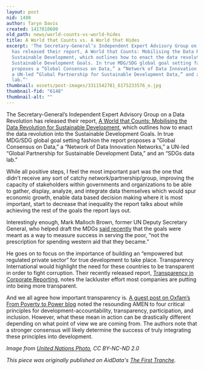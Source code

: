```yaml
---
layout: post
nid: 1488
author: Taryn Davis
created: 1417010600
old_path: news/world-counts-vs-world-hides
title: A World that Counts vs. A World that Hides
excerpt: 'The Secretary-General’s Independent Expert Advisory Group on a Data Revolution
  has released their report, A World that Counts: Mobilising the Data Revolution for
  Sustainable Development, which outlines how to enact the data revolution into the
  Sustainable Development Goals. In true MDG/SDG global goal setting fashion the report
  proposes a “Global Consensus on Data,” a “Network of Data Innovation Networks,”
  a UN-led “Global Partnership for Sustainable Development Data,” and an “SDGs data
  lab.”'
thumbnail: assets/post-images/3311542781_6175233576_o.jpg
thumbnail-fid: "6148"
thumbnail-alt: ""
---
```


The Secretary-General’s Independent Expert Advisory Group on a Data Revolution has released their report, [A World that Counts: Mobilising the Data Revolution for Sustainable Development](http://www.undatarevolution.org/report/), which outlines how to enact the data revolution into the Sustainable Development Goals. In true MDG/SDG global goal setting fashion the report proposes a “Global Consensus on Data,” a “Network of Data Innovation Networks,” a UN-led “Global Partnership for Sustainable Development Data,” and an “SDGs data lab.”

While all positive steps, I feel the most important part was the one that didn’t receive any sort of catchy network/partnership/group, improving the capacity of stakeholders within governments and organizations to be able to gather, display, analyze, and integrate data themselves which would spur economic growth, enable data based decision making where it is most important, start to decrease that inequality the report talks about while achieving the rest of the goals the report lays out.

Interestingly enough, Mark Malloch Brown, former UN Deputy Secretary General, who helped draft the MDGs [said recently](http://blogs.ft.com/beyond-brics/2014/11/06/guest-post-the-un-needs-to-overhaul-its-development-vision/) that the goals were meant as a way to measure success in serving the poor, “not the prescription for spending western aid that they became.”

He goes on to focus on the importance of building an “empowered but regulated private sector” for true development to take place. Transparency International would highlight the need for these countries to be transparent in order to fight corruption. Their recently released report, [Transparency in Corporate Reporting](http://www.transparency.org/whatwedo/publication/transparency_in_corporate_reporting_assessing_worlds_largest_companies_2014), notes the lackluster effort most companies are putting into being more transparent.

And we all agree how important transparency is. [A guest post on Oxfam’s From Poverty to Power blog](http://oxfamblogs.org/fp2p/the-four-magic-words-of-development-by-tom-carothers-and-saskia-brechenmacher/) noted the resounding AMEN to four critical principles for development-accountability, transparency, participation, and inclusion. However, what these mean in action can be drastically different depending on what point of view we are coming from. The authors note that a stronger consensus will likely determine the success of truly integrating these principles into development.


*Image from [United Nations Photo](https://www.flickr.com/photos/un_photo/3311542781), CC BY-NC-ND 2.0*

*This piece was originally published on AidData's [The First Tranche](http://aiddata.org/blog/this-week-a-world-that-counts-vs-a-world-that-hides-project-pulse-in-mexico).*
